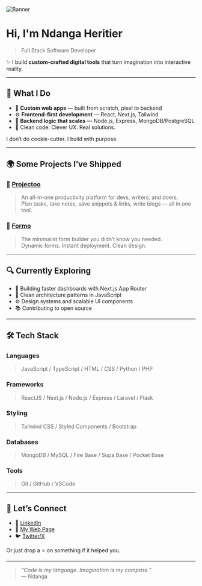 
![Banner](https://github.com/user-attachments/assets/3db6837a-babc-4e9f-9b26-ff399a93bb52)

# Hi, I'm Ndanga Heritier

> Full Stack Software Developer

✨ I build **custom-crafted digital tools** that turn imagination into interactive reality.

---

## 🧰 What I Do

- 🔧 **Custom web apps** — built from scratch, pixel to backend
- ⚙️ **Frontend-first development** — React, Next.js, Tailwind
- 🧠 **Backend logic that scales** — Node.js, Express, MongoDB/PostgreSQL
- 🧪 Clean code. Clever UX. Real solutions.

I don’t do cookie-cutter. I build with purpose.

---

## 🌍 Some Projects I’ve Shipped

### 🚀 [Projectoo](https://github.com/NdangaHeritier/projectoo)
> An all-in-one productivity platform for devs, writers, and doers.  
Plan tasks, take notes, save snippets & links, write blogs — all in one tool.

### 🧾 [Formo](https://github.com/NdangaHeritier/formo)
> The minimalist form builder you didn’t know you needed.  
Dynamic forms. Instant deployment. Clean design.

---

## 🔍 Currently Exploring
- 🧩 Building faster dashboards with Next.js App Router
- 🧠 Clean architecture patterns in JavaScript
- ⚙️ Design systems and scalable UI components
- 📚 Contributing to open source

---

## 🛠 Tech Stack

### Languages
> JavaScript / TypeScript / HTML / CSS / Python / PHP

### Frameworks
> ReactJS / Next.js / Node.js / Express / Laravel / Flask

### Styling
> Tailwind CSS / Styled Components / Bootstrap

### Databases
> MongoDB / MySQL / Fire Base / Supa Base / Pocket Base

### Tools
> Git / GitHub / VSCode 


---

## 🤝 Let’s Connect

- 💼 [LinkedIn](https://linkedin.com/in/your-link)  
- 🧠 [My Web Page](https://ndanga-heritier.vercel.app)  
- 🐦 [Twitter/X](https:/x.com/dev_ndanga)

Or just drop a ⭐ on something if it helped you.

---

> _“Code is my language. Imagination is my compass.”_  
> — Ndanga

